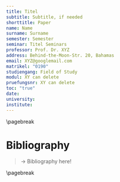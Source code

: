 ```yaml
---
title: Titel
subtitle: Subtitle, if needed
shorttitle: Paper
name: Name
surname: Surname
semester: Semester
seminar: Titel Seminars
professor: Prof. Dr. XYZ
address: Behind-the-Moon-Str. 20, Bahamas
email: XYZ@googlemail.com
matrikel: "0190"
studiengang: Field of Study
modul: XY can delete
pruefungsnr: XY can delete
toc: "true"
date: 
university: 
institute:
---
```






\pagebreak 

# Bibliography


> -> Bibliography here!


\pagebreak
